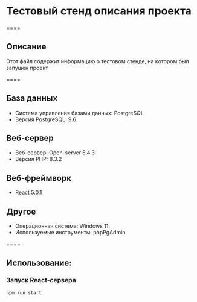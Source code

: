 # Тестовый стенд описания проекта

====

## Описание
Этот файл содержит информацию о тестовом стенде, на котором был запущен проект

====

## База данных
- Система управления базами данных: PostgreSQL
- Версия PostgreSQL: 9.6

## Веб-сервер
- Веб-сервер: Open-server 5.4.3
- Версия PHP: 8.3.2

## Веб-фреймворк
- React 5.0.1

## Другое
- Операционная система: Windows 11.
- Используемые инструменты: phpPgAdmin

====

## Использование:

### Запуск React-сервера

```
npm run start

```

